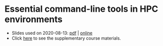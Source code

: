 # Essential command-line tools in HPC environments

- Slides used on 2020-08-13: [pdf](slides-2020-08-13.pdf) | [online](https://docs.google.com/presentation/d/1she13VxaaXHO3eo755tEy_0l2NViVoICPpm9qN9j7Rc/edit?usp=sharing)
- Click [here](tut/index.md) to see the supplementary course materials.

